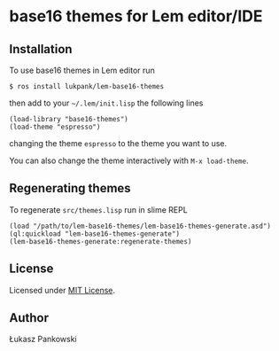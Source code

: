 # base16 themes for Lem editor/IDE

## Installation

To use base16 themes in Lem editor run

```
$ ros install lukpank/lem-base16-themes
```

then add to your `~/.lem/init.lisp` the following lines

```
(load-library "base16-themes")
(load-theme "espresso")
```

changing the theme `espresso` to the theme you want to use.

You can also change the theme interactively with `M-x load-theme`.

## Regenerating themes

To regenerate `src/themes.lisp` run in slime REPL

```
(load "/path/to/lem-base16-themes/lem-base16-themes-generate.asd")
(ql:quickload "lem-base16-themes-generate")
(lem-base16-themes-generate:regenerate-themes)
```

## License

Licensed under [MIT License](https://github.com/lukpank/lem-base16-themes/blob/master/LICENSE).

## Author

Łukasz Pankowski <lukpank at o2 dot pl>
